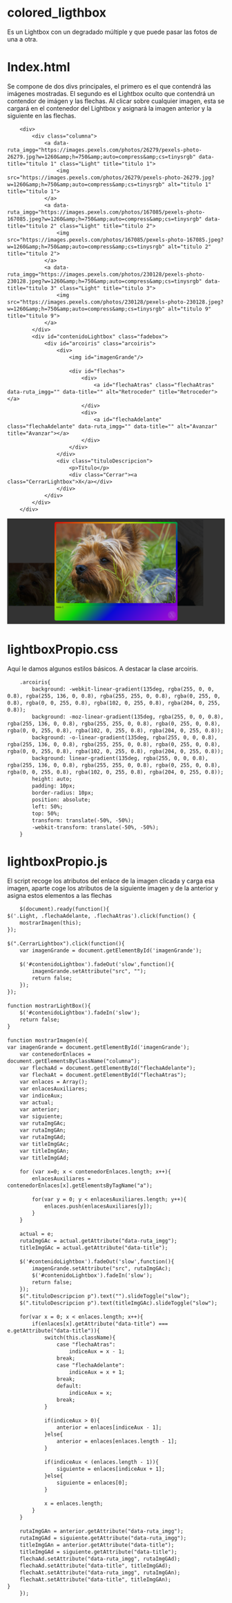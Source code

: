 # colored_ligthbox
Es un Lightbox con un degradado múltiple y que puede pasar las fotos de una a otra.

# Index.html

Se compone de dos divs principales, el primero es el que contendrá las imágenes mostradas. El segundo es el Lightbox oculto que contendrá un contendor de imágen y las flechas. Al clicar sobre cualquier imagen, esta se cargará en el contenedor del Lightbox y asignará la imagen anterior y la siguiente en las flechas.

        <div>
            <div class="columna">
                <a data-ruta_imgg="https://images.pexels.com/photos/26279/pexels-photo-26279.jpg?w=1260&amp;h=750&amp;auto=compress&amp;cs=tinysrgb" data-title="titulo 1" class="Light" title="titulo 1">
                    <img src="https://images.pexels.com/photos/26279/pexels-photo-26279.jpg?w=1260&amp;h=750&amp;auto=compress&amp;cs=tinysrgb" alt="titulo 1" title="titulo 1">
                </a>
                <a data-ruta_imgg="https://images.pexels.com/photos/167085/pexels-photo-167085.jpeg?w=1260&amp;h=750&amp;auto=compress&amp;cs=tinysrgb" data-title="titulo 2" class="Light" title="titulo 2">
                    <img src="https://images.pexels.com/photos/167085/pexels-photo-167085.jpeg?w=1260&amp;h=750&amp;auto=compress&amp;cs=tinysrgb" alt="titulo 2" title="titulo 2">
                </a>
                <a data-ruta_imgg="https://images.pexels.com/photos/230128/pexels-photo-230128.jpeg?w=1260&amp;h=750&amp;auto=compress&amp;cs=tinysrgb" data-title="titulo 3" class="Light" title="titulo 3">
                    <img src="https://images.pexels.com/photos/230128/pexels-photo-230128.jpeg?w=1260&amp;h=750&amp;auto=compress&amp;cs=tinysrgb" alt="titulo 9" title="titulo 9">
                </a>
            </div>
            <div id="contenidoLightbox" class="fadebox">
                <div id="arcoiris" class="arcoiris">
                    <div>
                        <img id="imagenGrande"/>

                        <div id="flechas">
                            <div>
                                <a id="flechaAtras" class="flechaAtras" data-ruta_imgg="" data-title="" alt="Retroceder" title="Retroceder"></a>
                            </div>
                            <div>
                                <a id="flechaAdelante" class="flechaAdelante" data-ruta_imgg="" data-title="" alt="Avanzar" title="Avanzar"></a>
                            </div>
                        </div>
                    </div>
                    <div class="tituloDescripcion">
                        <p>Título</p>
                        <div class="Cerrar"><a class="CerrarLightbox">X</a></div>
                    </div>
                </div>
            </div>
        </div>
 
 <img src="https://github.com/SA-full-stack-developer/colored_ligthbox/blob/master/images/2017-02-07_161758.png"/>

# lightboxPropio.css

Aquí le damos algunos estilos básicos. A destacar la clase arcoiris.

        .arcoiris{
            background: -webkit-linear-gradient(135deg, rgba(255, 0, 0, 0.8), rgba(255, 136, 0, 0.8), rgba(255, 255, 0, 0.8), rgba(0, 255, 0, 0.8), rgba(0, 0, 255, 0.8), rgba(102, 0, 255, 0.8), rgba(204, 0, 255, 0.8));
            background: -moz-linear-gradient(135deg, rgba(255, 0, 0, 0.8), rgba(255, 136, 0, 0.8), rgba(255, 255, 0, 0.8), rgba(0, 255, 0, 0.8), rgba(0, 0, 255, 0.8), rgba(102, 0, 255, 0.8), rgba(204, 0, 255, 0.8));
            background: -o-linear-gradient(135deg, rgba(255, 0, 0, 0.8), rgba(255, 136, 0, 0.8), rgba(255, 255, 0, 0.8), rgba(0, 255, 0, 0.8), rgba(0, 0, 255, 0.8), rgba(102, 0, 255, 0.8), rgba(204, 0, 255, 0.8));
            background: linear-gradient(135deg, rgba(255, 0, 0, 0.8), rgba(255, 136, 0, 0.8), rgba(255, 255, 0, 0.8), rgba(0, 255, 0, 0.8), rgba(0, 0, 255, 0.8), rgba(102, 0, 255, 0.8), rgba(204, 0, 255, 0.8));
            height: auto;
            padding: 10px;
            border-radius: 10px;
            position: absolute;
            left: 50%;
            top: 50%;
            transform: translate(-50%, -50%);
            -webkit-transform: translate(-50%, -50%);
        }

# lightboxPropio.js

El script recoge los atributos del enlace de la imagen clicada y carga esa imagen, aparte coge los atributos de la siguiente imagen y de la anterior y asigna estos elementos a las flechas

        $(document).ready(function(){
    $('.Light, .flechaAdelante, .flechaAtras').click(function() {
        mostrarImagen(this);
    });
    
    $(".CerrarLightbox").click(function(){
        var imagenGrande = document.getElementById('imagenGrande');
        
        $('#contenidoLightbox').fadeOut('slow',function(){
            imagenGrande.setAttribute("src", "");
            return false;
        });
    });
    
    function mostrarLightBox(){
        $('#contenidoLightbox').fadeIn('slow');
        return false;
    }
    
    function mostrarImagen(e){
	var imagenGrande = document.getElementById('imagenGrande');
        var contenedorEnlaces = document.getElementsByClassName("columna");
        var flechaAd = document.getElementById("flechaAdelante");
        var flechaAt = document.getElementById("flechaAtras");
        var enlaces = Array();
        var enlacesAuxiliares;
        var indiceAux;
        var actual;
        var anterior;
        var siguiente;
        var rutaImgGAc;
        var rutaImgGAn;
        var rutaImgGAd;
        var titleImgGAc;
        var titleImgGAn;
        var titleImgGAd;
        
        for (var x=0; x < contenedorEnlaces.length; x++){
            enlacesAuxiliares = contenedorEnlaces[x].getElementsByTagName("a");
            
            for(var y = 0; y < enlacesAuxiliares.length; y++){
                enlaces.push(enlacesAuxiliares[y]);
            }
        }
        
        actual = e;
        rutaImgGAc = actual.getAttribute("data-ruta_imgg");
        titleImgGAc = actual.getAttribute("data-title");
        
        $('#contenidoLightbox').fadeOut('slow',function(){
            imagenGrande.setAttribute("src", rutaImgGAc);
            $('#contenidoLightbox').fadeIn('slow');
            return false;
        });
        $(".tituloDescripcion p").text("").slideToggle("slow");
        $(".tituloDescripcion p").text(titleImgGAc).slideToggle("slow");
        
        for(var x = 0; x < enlaces.length; x++){
            if(enlaces[x].getAttribute("data-title") === e.getAttribute("data-title")){
                switch(this.className){
                    case "flechaAtras":
                        indiceAux = x - 1;
                    break;
                    case "flechaAdelante":
                        indiceAux = x + 1;
                    break;
                    default:
                        indiceAux = x;
                    break;
                }
                
                if(indiceAux > 0){
                    anterior = enlaces[indiceAux - 1];
                }else{
                    anterior = enlaces[enlaces.length - 1];
                }
                
                if(indiceAux < (enlaces.length - 1)){
                    siguiente = enlaces[indiceAux + 1];
                }else{
                    siguiente = enlaces[0];
                }
                
                x = enlaces.length;
            }
        }
        
        rutaImgGAn = anterior.getAttribute("data-ruta_imgg");
        rutaImgGAd = siguiente.getAttribute("data-ruta_imgg");
        titleImgGAn = anterior.getAttribute("data-title");
        titleImgGAd = siguiente.getAttribute("data-title");
        flechaAd.setAttribute("data-ruta_imgg", rutaImgGAd);
        flechaAd.setAttribute("data-title", titleImgGAd);
        flechaAt.setAttribute("data-ruta_imgg", rutaImgGAn);
        flechaAt.setAttribute("data-title", titleImgGAn);
    }
        });
